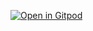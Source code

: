 [![Open in Gitpod](https://gitpod.io/button/open-in-gitpod.svg)](https://gitpod.io/#https://github.com/bkchiang/Rec-Sys)

